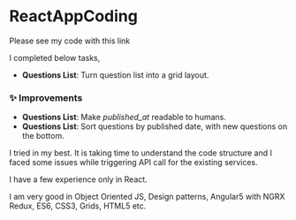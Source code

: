 # ReactAppCoding
Please see my code with this link

I completed below tasks,

- **Questions List**: Turn question list into a grid layout.
### :sparkles: Improvements
- **Questions List**: Make *published_at* readable to humans.
- **Questions List**: Sort questions by published date, with new questions on the bottom.

I tried in my best. It is taking time to understand the code structure and I faced some issues while triggering API call for the existing services.

I have a few experience only in React.

I am very good in Object Oriented JS, Design patterns, Angular5 with NGRX Redux, ES6, CSS3, Grids, HTML5 etc.
